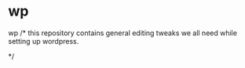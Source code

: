 wp
==

wp 
/* this repository contains general editing tweaks we all need while setting up wordpress.

*/
 

